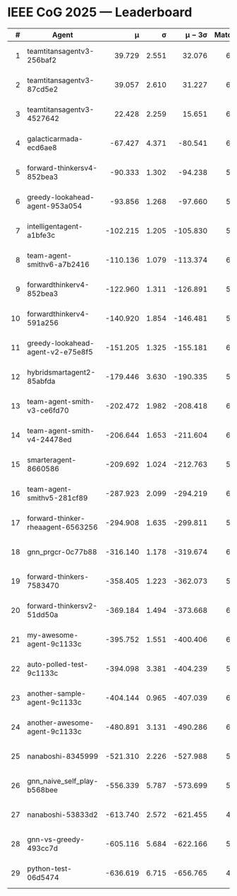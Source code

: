 # IEEE CoG 2025 — Leaderboard

| # | Agent | μ | σ | μ − 3σ | Matches | Updated |
|---:|---|---:|---:|---:|---:|---|
| 1 | teamtitansagentv3-256baf2 | 39.729 | 2.551 | 32.076 | 6348 | 2025-08-19 12:20 |
| 2 | teamtitansagentv3-87cd5e2 | 39.057 | 2.610 | 31.227 | 6332 | 2025-08-19 12:20 |
| 3 | teamtitansagentv3-4527642 | 22.428 | 2.259 | 15.651 | 6076 | 2025-08-19 12:20 |
| 4 | galacticarmada-ecd6ae8 | -67.427 | 4.371 | -80.541 | 6360 | 2025-08-19 12:20 |
| 5 | forward-thinkersv4-852bea3 | -90.333 | 1.302 | -94.238 | 5442 | 2025-08-19 12:20 |
| 6 | greedy-lookahead-agent-953a054 | -93.856 | 1.268 | -97.660 | 5936 | 2025-08-19 12:20 |
| 7 | intelligentagent-a1bfe3c | -102.215 | 1.205 | -105.830 | 5066 | 2025-08-19 12:20 |
| 8 | team-agent-smithv6-a7b2416 | -110.136 | 1.079 | -113.374 | 6020 | 2025-08-19 12:20 |
| 9 | forwardthinkerv4-852bea3 | -122.960 | 1.311 | -126.891 | 5056 | 2025-08-19 12:20 |
| 10 | forwardthinkerv4-591a256 | -140.920 | 1.854 | -146.481 | 5575 | 2025-08-19 12:20 |
| 11 | greedy-lookahead-agent-v2-e75e8f5 | -151.205 | 1.325 | -155.181 | 6276 | 2025-08-19 12:20 |
| 12 | hybridsmartagent2-85abfda | -179.446 | 3.630 | -190.335 | 5980 | 2025-08-19 12:20 |
| 13 | team-agent-smith-v3-ce6fd70 | -202.472 | 1.982 | -208.418 | 6782 | 2025-08-19 12:20 |
| 14 | team-agent-smith-v4-24478ed | -206.644 | 1.653 | -211.604 | 6602 | 2025-08-19 12:20 |
| 15 | smarteragent-8660586 | -209.692 | 1.024 | -212.763 | 5293 | 2025-08-19 12:20 |
| 16 | team-agent-smithv5-281cf89 | -287.923 | 2.099 | -294.219 | 6420 | 2025-08-19 12:20 |
| 17 | forward-thinker-rheaagent-6563256 | -294.908 | 1.635 | -299.811 | 5842 | 2025-08-19 12:20 |
| 18 | gnn_prgcr-0c77b88 | -316.140 | 1.178 | -319.674 | 6070 | 2025-08-19 12:20 |
| 19 | forward-thinkers-7583470 | -358.405 | 1.223 | -362.073 | 5580 | 2025-08-19 12:20 |
| 20 | forward-thinkersv2-51dd50a | -369.184 | 1.494 | -373.668 | 6342 | 2025-08-19 12:20 |
| 21 | my-awesome-agent-9c1133c | -395.752 | 1.551 | -400.406 | 6620 | 2025-08-19 12:20 |
| 22 | auto-polled-test-9c1133c | -394.098 | 3.381 | -404.239 | 5780 | 2025-08-19 12:20 |
| 23 | another-sample-agent-9c1133c | -404.144 | 0.965 | -407.039 | 6140 | 2025-08-19 12:20 |
| 24 | another-awesome-agent-9c1133c | -480.891 | 3.131 | -490.286 | 6700 | 2025-08-19 12:20 |
| 25 | nanaboshi-8345999 | -521.310 | 2.226 | -527.988 | 5320 | 2025-08-19 12:20 |
| 26 | gnn_naive_self_play-b568bee | -556.339 | 5.787 | -573.699 | 5200 | 2025-08-19 12:20 |
| 27 | nanaboshi-53833d2 | -613.740 | 2.572 | -621.455 | 4640 | 2025-08-19 12:20 |
| 28 | gnn-vs-greedy-493cc7d | -605.116 | 5.684 | -622.166 | 5200 | 2025-08-19 12:20 |
| 29 | python-test-06d5474 | -636.619 | 6.715 | -656.765 | 4970 | 2025-08-19 12:20 |
